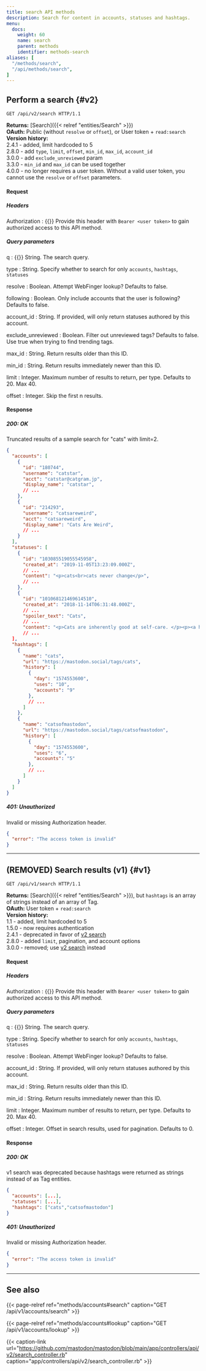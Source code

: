```yaml
---
title: search API methods
description: Search for content in accounts, statuses and hashtags.
menu:
  docs:
    weight: 60
    name: search
    parent: methods
    identifier: methods-search
aliases: [
  "/methods/search",
  "/api/methods/search",
]
---
```


<style>
#TableOfContents ul ul ul {display: none}
</style>

## Perform a search {#v2}

```http
GET /api/v2/search HTTP/1.1
```

**Returns:** [Search]({{< relref "entities/Search" >}})\
**OAuth:** Public (without `resolve` or `offset`), or User token + `read:search`\
**Version history:**\
2.4.1 - added, limit hardcoded to 5\
2.8.0 - add `type`, `limit`, `offset`, `min_id`, `max_id`, `account_id`\
3.0.0 - add `exclude_unreviewed` param\
3.3.0 - `min_id` and `max_id` can be used together\
4.0.0 - no longer requires a user token. Without a valid user token, you cannot use the `resolve` or `offset` parameters.

#### Request

##### Headers

Authorization
: {{<required>}} Provide this header with `Bearer <user token>` to gain authorized access to this API method.

##### Query parameters

q
: {{<required>}} String. The search query.

type
: String. Specify whether to search for only `accounts`, `hashtags`, `statuses`

resolve
: Boolean. Attempt WebFinger lookup? Defaults to false.

following
: Boolean. Only include accounts that the user is following? Defaults to false.

account_id
: String. If provided, will only return statuses authored by this account.

exclude_unreviewed
: Boolean. Filter out unreviewed tags? Defaults to false. Use true when trying to find trending tags.

max_id 
: String. Return results older than this ID.

min_id
: String. Return results immediately newer than this ID.

limit
: Integer. Maximum number of results to return, per type. Defaults to 20. Max 40.

offset
: Integer. Skip the first n results.

#### Response
##### 200: OK

Truncated results of a sample search for "cats" with limit=2.

```json
{
  "accounts": [
    {
      "id": "180744",
      "username": "catstar",
      "acct": "catstar@catgram.jp",
      "display_name": "catstar",
      // ...
    },
    {
      "id": "214293",
      "username": "catsareweird",
      "acct": "catsareweird",
      "display_name": "Cats Are Weird",
      // ...
    }
  ],
  "statuses": [
    {
      "id": "103085519055545958",
      "created_at": "2019-11-05T13:23:09.000Z",
      // ...
      "content": "<p>cats<br>cats never change</p>",
      // ...
    },
    {
      "id": "101068121469614510",
      "created_at": "2018-11-14T06:31:48.000Z",
      // ...
      "spoiler_text": "Cats",
      // ...
      "content": "<p>Cats are inherently good at self-care. </p><p><a href=\"https://mspsocial.net/tags/cats\" class=\"mention hashtag\" rel=\"nofollow noopener noreferrer\" target=\"_blank\">#<span>cats</span></a></p>",
      // ...
  ],
  "hashtags": [
    {
      "name": "cats",
      "url": "https://mastodon.social/tags/cats",
      "history": [
        {
          "day": "1574553600",
          "uses": "10",
          "accounts": "9"
        },
        // ...
      ]
    },
    {
      "name": "catsofmastodon",
      "url": "https://mastodon.social/tags/catsofmastodon",
      "history": [
        {
          "day": "1574553600",
          "uses": "6",
          "accounts": "5"
        },
        // ...
      ]
    }
  ]
}
```

##### 401: Unauthorized

Invalid or missing Authorization header.

```json
{
  "error": "The access token is invalid"
}
```

---

## (REMOVED) Search results (v1) {#v1}

```http
GET /api/v1/search HTTP/1.1
```

**Returns:** [Search]({{< relref "entities/Search" >}}), but `hashtags` is an array of strings instead of an array of Tag.\
**OAuth:** User token + `read:search`\
**Version history:**\
1.1 - added, limit hardcoded to 5\
1.5.0 - now requires authentication\
2.4.1 - deprecated in favor of [v2 search](#v2)\
2.8.0 - added `limit`, pagination, and account options\
3.0.0 - removed; use [v2 search](#v2) instead

#### Request

##### Headers

Authorization
: {{<required>}} Provide this header with `Bearer <user token>` to gain authorized access to this API method.

##### Query parameters

q
: {{<required>}} String. The search query.

type
: String. Specify whether to search for only `accounts`, `hashtags`, `statuses`

resolve
: Boolean. Attempt WebFinger lookup? Defaults to false.

account_id
: String. If provided, will only return statuses authored by this account.

max_id 
: String. Return results older than this ID.

min_id
: String. Return results immediately newer than this ID.

limit
: Integer. Maximum number of results to return, per type. Defaults to 20. Max 40.

offset
: Integer. Offset in search results, used for pagination. Defaults to 0.

#### Response
##### 200: OK

v1 search was deprecated because hashtags were returned as strings instead of as Tag entities.

```json
{
  "accounts": [...],
  "statuses": [...],
  "hashtags": ["cats","catsofmastodon"]
}
```

##### 401: Unauthorized

Invalid or missing Authorization header.

```json
{
  "error": "The access token is invalid"
}
```

---

## See also

{{< page-relref ref="methods/accounts#search" caption="GET /api/v1/accounts/search" >}}

{{< page-relref ref="methods/accounts#lookup" caption="GET /api/v1/accounts/lookup" >}}

{{< caption-link url="https://github.com/mastodon/mastodon/blob/main/app/controllers/api/v2/search_controller.rb" caption="app/controllers/api/v2/search_controller.rb" >}}
